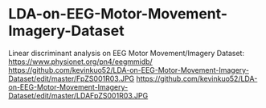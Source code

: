 # LDA-on-EEG-Motor-Movement-Imagery-Dataset
Linear discriminant analysis on EEG Motor Movement/Imagery Dataset: https://www.physionet.org/pn4/eegmmidb/
https://github.com/kevinkuo52/LDA-on-EEG-Motor-Movement-Imagery-Dataset/edit/master/FpZS001R03.JPG
https://github.com/kevinkuo52/LDA-on-EEG-Motor-Movement-Imagery-Dataset/edit/master/LDAFpZS001R03.JPG


